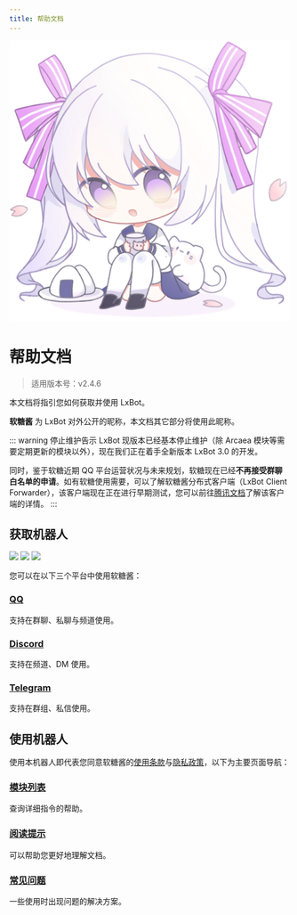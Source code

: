 ```yaml
---
title: 帮助文档
---
```


<img src="./logo.png" alt="logo" class="main-logo">
<style>
.custom-block.right>p:nth-child(1) {
	margin: 0;
}
</style>

# 帮助文档
> 适用版本号：v2.4.6

本文档将指引您如何获取并使用 LxBot。

**软糖酱** 为 LxBot 对外公开的昵称，本文档其它部分将使用此昵称。

::: warning 停止维护告示
LxBot 现版本已经基本停止维护（除 Arcaea 模块等需要定期更新的模块以外），现在我们正在着手全新版本 LxBot 3.0 的开发。

同时，鉴于软糖近期 QQ 平台运营状况与未来规划，软糖现在已经**不再接受群聊白名单的申请**。如有软糖使用需要，可以了解软糖酱分布式客户端（LxBot Client Forwarder），该客户端现在正在进行早期测试，您可以前往[腾讯文档](https://docs.qq.com/doc/p/8b45c4ec2331bc89de8d82c6449dbc634b9f78dc)了解该客户端的详情。
:::

## 获取机器人
<p><img src="https://img.shields.io/endpoint?url=https%3A%2F%2Fbot-api.lxns.net%2Fuptime%2Fqq">
<img src="https://img.shields.io/endpoint?url=https%3A%2F%2Fbot-api.lxns.net%2Fuptime%2Fdiscord">
<img src="https://img.shields.io/endpoint?url=https%3A%2F%2Fbot-api.lxns.net%2Fuptime%2Ftelegram"></p>

您可以在以下三个平台中使用软糖酱：

### [QQ](./obtain/qq/)
支持在群聊、私聊与频道使用。

### [Discord](./obtain/discord/)
支持在频道、DM 使用。

### [Telegram](./obtain/telegram/)
支持在群组、私信使用。

## 使用机器人
使用本机器人即代表您同意软糖酱的[使用条款](/terms-of-use/)与[隐私政策](/privacy-policy/)，以下为主要页面导航：

### [模块列表](./module/)
查询详细指令的帮助。

### [阅读提示](./tips/)
可以帮助您更好地理解文档。

### [常见问题](./faq/)
一些使用时出现问题的解决方案。